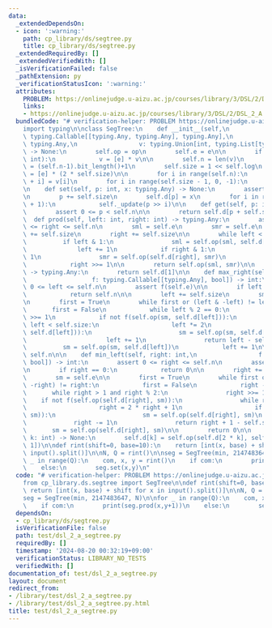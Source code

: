 ```yaml
---
data:
  _extendedDependsOn:
  - icon: ':warning:'
    path: cp_library/ds/segtree.py
    title: cp_library/ds/segtree.py
  _extendedRequiredBy: []
  _extendedVerifiedWith: []
  _isVerificationFailed: false
  _pathExtension: py
  _verificationStatusIcon: ':warning:'
  attributes:
    PROBLEM: https://onlinejudge.u-aizu.ac.jp/courses/library/3/DSL/2/DSL_2_A
    links:
    - https://onlinejudge.u-aizu.ac.jp/courses/library/3/DSL/2/DSL_2_A
  bundledCode: "# verification-helper: PROBLEM https://onlinejudge.u-aizu.ac.jp/courses/library/3/DSL/2/DSL_2_A\n\
    import typing\n\nclass SegTree:\n    def __init__(self,\n                 op:\
    \ typing.Callable[[typing.Any, typing.Any], typing.Any],\n                 e:\
    \ typing.Any,\n                 v: typing.Union[int, typing.List[typing.Any]])\
    \ -> None:\n        self.op = op\n        self.e = e\n\n        if isinstance(v,\
    \ int):\n            v = [e] * v\n\n        self.n = len(v)\n        self.log\
    \ = (self.n-1).bit_length()+1\n        self.size = 1 << self.log\n        self.d\
    \ = [e] * (2 * self.size)\n\n        for i in range(self.n):\n            self.d[self.size\
    \ + i] = v[i]\n        for i in range(self.size - 1, 0, -1):\n            self._update(i)\n\
    \n    def set(self, p: int, x: typing.Any) -> None:\n        assert 0 <= p < self.n\n\
    \n        p += self.size\n        self.d[p] = x\n        for i in range(1, self.log\
    \ + 1):\n            self._update(p >> i)\n\n    def get(self, p: int) -> typing.Any:\n\
    \        assert 0 <= p < self.n\n\n        return self.d[p + self.size]\n\n  \
    \  def prod(self, left: int, right: int) -> typing.Any:\n        assert 0 <= left\
    \ <= right <= self.n\n        sml = self.e\n        smr = self.e\n        left\
    \ += self.size\n        right += self.size\n\n        while left < right:\n  \
    \          if left & 1:\n                sml = self.op(sml, self.d[left])\n  \
    \              left += 1\n            if right & 1:\n                right -=\
    \ 1\n                smr = self.op(self.d[right], smr)\n            left >>= 1\n\
    \            right >>= 1\n\n        return self.op(sml, smr)\n\n    def all_prod(self)\
    \ -> typing.Any:\n        return self.d[1]\n\n    def max_right(self, left: int,\n\
    \                  f: typing.Callable[[typing.Any], bool]) -> int:\n        assert\
    \ 0 <= left <= self.n\n        assert f(self.e)\n\n        if left == self.n:\n\
    \            return self.n\n\n        left += self.size\n        sm = self.e\n\
    \n        first = True\n        while first or (left & -left) != left:\n     \
    \       first = False\n            while left % 2 == 0:\n                left\
    \ >>= 1\n            if not f(self.op(sm, self.d[left])):\n                while\
    \ left < self.size:\n                    left *= 2\n                    if f(self.op(sm,\
    \ self.d[left])):\n                        sm = self.op(sm, self.d[left])\n  \
    \                      left += 1\n                return left - self.size\n  \
    \          sm = self.op(sm, self.d[left])\n            left += 1\n\n        return\
    \ self.n\n\n    def min_left(self, right: int,\n                 f: typing.Callable[[typing.Any],\
    \ bool]) -> int:\n        assert 0 <= right <= self.n\n        assert f(self.e)\n\
    \n        if right == 0:\n            return 0\n\n        right += self.size\n\
    \        sm = self.e\n\n        first = True\n        while first or (right &\
    \ -right) != right:\n            first = False\n            right -= 1\n     \
    \       while right > 1 and right % 2:\n                right >>= 1\n        \
    \    if not f(self.op(self.d[right], sm)):\n                while right < self.size:\n\
    \                    right = 2 * right + 1\n                    if f(self.op(self.d[right],\
    \ sm)):\n                        sm = self.op(self.d[right], sm)\n           \
    \             right -= 1\n                return right + 1 - self.size\n     \
    \       sm = self.op(self.d[right], sm)\n\n        return 0\n\n    def _update(self,\
    \ k: int) -> None:\n        self.d[k] = self.op(self.d[2 * k], self.d[2 * k +\
    \ 1])\n\ndef rint(shift=0, base=10):\n    return [int(x, base) + shift for x in\
    \ input().split()]\n\nN, Q = rint()\n\nseg = SegTree(min, 2147483647, N)\n\nfor\
    \ _ in range(Q):\n    com, x, y = rint()\n    if com:\n        print(seg.prod(x,y+1))\n\
    \    else:\n        seg.set(x,y)\n"
  code: "# verification-helper: PROBLEM https://onlinejudge.u-aizu.ac.jp/courses/library/3/DSL/2/DSL_2_A\n\
    from cp_library.ds.segtree import SegTree\n\ndef rint(shift=0, base=10):\n   \
    \ return [int(x, base) + shift for x in input().split()]\n\nN, Q = rint()\n\n\
    seg = SegTree(min, 2147483647, N)\n\nfor _ in range(Q):\n    com, x, y = rint()\n\
    \    if com:\n        print(seg.prod(x,y+1))\n    else:\n        seg.set(x,y)\n"
  dependsOn:
  - cp_library/ds/segtree.py
  isVerificationFile: false
  path: test/dsl_2_a_segtree.py
  requiredBy: []
  timestamp: '2024-08-20 00:32:19+09:00'
  verificationStatus: LIBRARY_NO_TESTS
  verifiedWith: []
documentation_of: test/dsl_2_a_segtree.py
layout: document
redirect_from:
- /library/test/dsl_2_a_segtree.py
- /library/test/dsl_2_a_segtree.py.html
title: test/dsl_2_a_segtree.py
---
```

